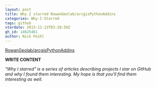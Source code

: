 ```yaml
---
layout: post
title: Why I starred RowanGeolab/arcgisPythonAddins
categories: Why-I-Starred
tags: github
stardate: 2013-11-23T03:28:59Z
gh_id: 14625461
author: Nick Peihl
---
```


[RowanGeolab/arcgisPythonAddins](star.repo.html_url)

**WRITE CONTENT**

*"Why I starred" is a series of articles describing projects I star on GitHub and why I found them interesting. My hope is that you'll find them interesting as well.*

